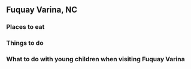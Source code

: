 ## Fuquay Varina, NC

### Places to eat

### Things to do

### What to do with young children when visiting Fuquay Varina
